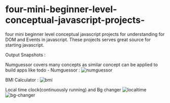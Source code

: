 # four-mini-beginner-level-conceptual-javascript-projects-
four mini beginner level conceptual javascript projects for understanding for DOM and Events in javascript. These projects serves great source for starting javascript.

Output Snapshots :

Numguessor covers many concepts as similar concept can be applied to build apps like todo -
Numguessor :
![numguessor](https://github.com/DhruvinChawda/four-mini-beginner-level-conceptual-javascript-projects-/assets/108188838/17f590ff-d3c7-4289-97f4-9e9dfbfc29fd)

BMI Calculator :
![bmi](https://github.com/DhruvinChawda/four-mini-beginner-level-conceptual-javascript-projects-/assets/108188838/6cf93012-056e-4726-ad08-5ea16a7a44ee)

Local time clock(continuously running) and Bg changer
![localtime](https://github.com/DhruvinChawda/four-mini-beginner-level-conceptual-javascript-projects-/assets/108188838/4142806d-0c45-41a7-be85-7ae7e9fb95df)
![bg-changer](https://github.com/DhruvinChawda/four-mini-beginner-level-conceptual-javascript-projects-/assets/108188838/b91b51d8-e9a0-4dac-861f-02059caf1fb2)
